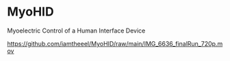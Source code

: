 # MyoHID
Myoelectric Control of a Human Interface Device


https://github.com/iamtheeel/MyoHID/raw/main/IMG_6636_finalRun_720p.mov
